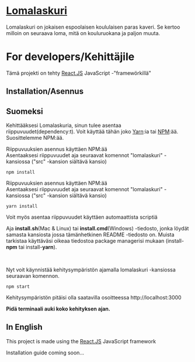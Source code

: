 # [Lomalaskuri](https://lomalaskuri.tk/)


Lomalaskuri on jokaisen espoolaisen koululaisen paras kaveri. Se kertoo milloin on seuraava loma, mitä on kouluruokana ja paljon muuta.

# For developers/Kehittäjile

Tämä projekti on tehty [React.JS](https://reactjs.org/) JavaScript -"framewörkillä"

## Installation/Asennus

## Suomeksi

Kehittääksesi Lomalaskuria, sinun tulee asentaa riippuvuudet(dependency:t). Voit käyttää tähän joko [Yarn](https://yarnpkg.com/):ia tai [NPM](https://www.npmjs.com/):ää. Suosittelemme NPM:ää.

Riippuvuuksien asennus käyttäen NPM:ää <br>
Asentaaksesi riippuvuudet aja seuraavat komennot "lomalaskuri" -kansiossa ("src" -kansion siältävä kansio)

`npm install`

Riippuvuuksien asennus käyttäen NPM:ää <br>
Asentaaksesi riippuvuudet aja seuraavat komennot "lomalaskuri" -kansiossa ("src" -kansion siältävä kansio)

`yarn install`

Voit myös asentaa riippuvuudet käyttäen automaattista scriptiä

Aja **install.sh**(Mac & Linux) tai **install.cmd**(Windows) -tiedosto, jonka löydät samasta kansiosta jossa tämänhetkinen README -tiedosto on. Muista tarkistaa käyttäväsi oikeaa tiedostoa package managerisi mukaan (install-**npm** tai install-**yarn**).

<br>

Nyt voit käynnistää kehitysympäristön ajamalla lomalaskuri -kansiossa seuraavan komennon.

`npm start`

Kehitysympäristön pitäisi olla saatavilla osoitteessa http://localhost:3000

**Pidä terminaali auki koko kehityksen ajan.**

## In English

This project is made using the [React.JS](https://reactjs.org/) JavaScript framework

Installation guide coming soon...